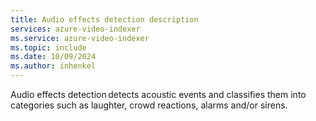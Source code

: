 ```yaml
---
title: Audio effects detection description
services: azure-video-indexer
ms.service: azure-video-indexer
ms.topic: include
ms.date: 10/09/2024
ms.author: inhenkel
---
```


Audio effects detection detects acoustic events and classifies them into categories such as laughter, crowd reactions, alarms and/or sirens.

